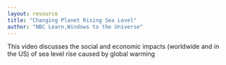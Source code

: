 ```yaml
---
layout: resource
title: "Changing Planet Rising Sea Level"
author: "NBC Learn,Windows to the Universe"
---
```


This video discusses the social and economic impacts (worldwide and in the US) of sea level rise caused by global warming
